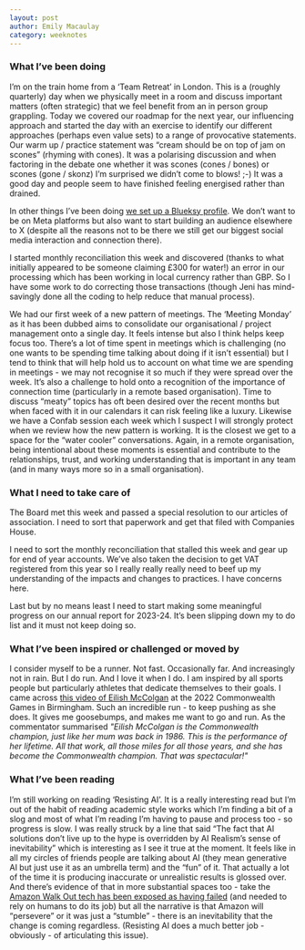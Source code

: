 ```yaml
---
layout: post
author: Emily Macaulay
category: weeknotes
---
```


### What I’ve been doing
I’m on the train home from a ‘Team Retreat’ in London.  This is a (roughly quarterly) day when we physically meet in a room and discuss important matters (often strategic) that we feel benefit from an in person group grappling.  Today we covered our roadmap for the next year, our influencing approach and started the day with an exercise to identify our different approaches (perhaps even value sets) to a range of provocative statements.  Our warm up / practice statement was “cream should be on top of jam on scones” (rhyming with cones).  It was a polarising discussion and when factoring in the debate one whether it was scones (cones / bones) or scones (gone / skonz) I’m surprised we didn’t come to blows! ;-) It was a good day and people seem to have finished feeling energised rather than drained.

In other things I’ve been doing [we set up a Blueksy profile](https://bsky.app/profile/connectedbydata.bsky.social). We don’t want to be on Meta platforms but also want to start building an audience elsewhere to X (despite all the reasons not to be there we still get our biggest social media interaction and connection there). 

I started monthly reconciliation this week and discovered (thanks to what initially appeared to be someone claiming £300 for water!) an error in our processing which has been working in local currency rather than GBP.  So I have some work to do correcting those transactions (though Jeni has mind-savingly done all the coding to help reduce that manual process).

We had our first week of a new pattern of meetings.  The ‘Meeting Monday’ as it has been dubbed aims to consolidate our organisational / project management onto a single day.  It feels intense but also I think helps keep focus too.  There’s a lot of time spent in meetings which is challenging (no one wants to be spending time talking about doing if it isn’t essential) but I tend to think that will help hold us to account on what time we are spending in meetings - we may not recognise it so much if they were spread over the week.  It’s also a challenge to hold onto a recognition of the importance of connection time (particularly in a remote based organisation).  Time to discuss “meaty” topics has oft been desired over the recent months but when faced with it in our calendars it can risk feeling like a luxury.  Likewise we have a Confab session each week which I suspect I will strongly protect when we review how the new pattern is working. It is the closest we get to a space for the “water cooler” conversations.  Again, in a remote organisation, being intentional about these moments is essential and contribute to the relationships, trust, and working understanding that is important in any team (and in many ways more so in a small organisation).

### What I need to take care of
The Board met this week and passed a special resolution to our articles of association.  I need to sort that paperwork and get that filed with Companies House.  

I need to sort the monthly reconciliation that stalled this week and gear up for end of year accounts.  We’ve also taken the decision to get VAT registered from this year so I really really really need to beef up my understanding of the impacts and changes to practices. I have concerns here.

Last but by no means least I need to start making some meaningful progress on our annual report for 2023-24.  It’s been slipping down my to do list and it must not keep doing so.

### What I’ve been inspired or challenged or moved by
I consider myself to be a runner.  Not fast. Occasionally far. And increasingly not in rain. But I do run. And I love it when I do.  I am inspired by all sports people but particularly athletes that dedicate themselves to their goals.  I came across [this video of Eilish McColgan](https://www.instagram.com/reel/Cg1bAYPj6JO/) at the 2022 Commonwealth Games in Birmingham. Such an incredible run - to keep pushing as she does.  It gives me goosebumps, and makes me want to go and run.  As the commentator summarised _"Eilish McColgan is the Commonwealth champion, just like her mum was back in 1986. This is the performance of her lifetime. All that work, all those miles for all those years, and she has become the Commonwealth champion. That was spectacular!"_

### What I’ve been reading
I’m still working on reading ‘Resisting AI’.  It is a really interesting read but I’m out of the habit of reading academic style works which I’m finding a bit of a slog and most of what I’m reading I’m having to pause and process too - so progress is slow.  I was really struck by a line that said “The fact that AI solutions don’t live up to the hype is overridden by AI Realism’s sense of inevitability” which is interesting as I see it true at the moment.  It feels like in all my circles of friends people are talking about AI (they mean generative AI but just use it as an umbrella term) and the “fun” of it. That actually a lot of the time it is producing inaccurate or unrealistic results is glossed over.  And there’s evidence of that in more substantial spaces too - take the [Amazon Walk Out tech has been exposed as having failed](https://www.retail-insight-network.com/analyst-comment/just-walk-out-amazon-frictionless-commerce/) (and needed to rely on humans to do its job) but all the narrative is that Amazon will “persevere” or it was just a “stumble” - there is an inevitability that the change is coming regardless. (Resisting AI does a much better job - obviously - of articulating this issue).